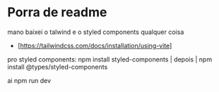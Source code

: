 # Porra de readme

mano baixei o talwind e o styled components qualquer coisa

- [https://tailwindcss.com/docs/installation/using-vite]

pro styled components: npm install styled-components | depois | npm install @types/styled-components

ai npm run dev